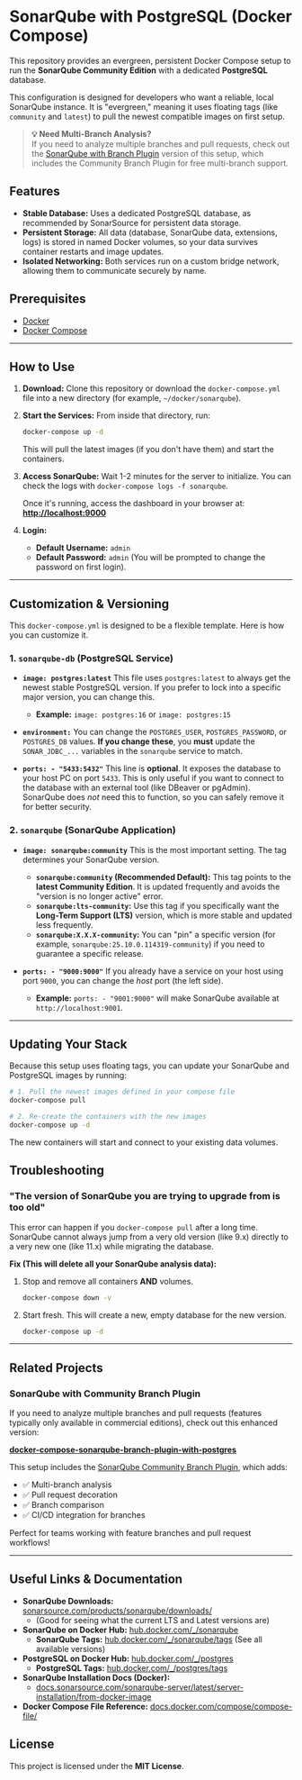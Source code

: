 # SonarQube with PostgreSQL (Docker Compose)

This repository provides an evergreen, persistent Docker Compose setup to run the **SonarQube Community Edition** with a dedicated **PostgreSQL** database.

This configuration is designed for developers who want a reliable, local SonarQube instance. It is "evergreen," meaning it uses floating tags (like `community` and `latest`) to pull the newest compatible images on first setup.

> **💡 Need Multi-Branch Analysis?**  
> If you need to analyze multiple branches and pull requests, check out the [SonarQube with Branch Plugin](https://github.com/MathCunha16/docker-compose-sonarqube-branch-plugin-with-postgres) version of this setup, which includes the Community Branch Plugin for free multi-branch support.

## Features

* **Stable Database:** Uses a dedicated PostgreSQL database, as recommended by SonarSource for persistent data storage.
* **Persistent Storage:** All data (database, SonarQube data, extensions, logs) is stored in named Docker volumes, so your data survives container restarts and image updates.
* **Isolated Networking:** Both services run on a custom bridge network, allowing them to communicate securely by name.

## Prerequisites

* [Docker](https://docs.docker.com/get-docker/)
* [Docker Compose](https://docs.docker.com/compose/install/)

---

## How to Use

1.  **Download:**
    Clone this repository or download the `docker-compose.yml` file into a new directory (for example, `~/docker/sonarqube`).

2.  **Start the Services:**
    From inside that directory, run:
    ```bash
    docker-compose up -d
    ```
    This will pull the latest images (if you don't have them) and start the containers.

3.  **Access SonarQube:**
    Wait 1-2 minutes for the server to initialize. You can check the logs with `docker-compose logs -f sonarqube`.

    Once it's running, access the dashboard in your browser at:
    **[http://localhost:9000](http://localhost:9000)**

4.  **Login:**
    * **Default Username:** `admin`
    * **Default Password:** `admin`
    (You will be prompted to change the password on first login).

---

## Customization & Versioning

This `docker-compose.yml` is designed to be a flexible template. Here is how you can customize it.

### 1. `sonarqube-db` (PostgreSQL Service)

* **`image: postgres:latest`**
    This file uses `postgres:latest` to always get the newest stable PostgreSQL version. If you prefer to lock into a specific major version, you can change this.
    * **Example:** `image: postgres:16` or `image: postgres:15`

* **`environment:`**
    You can change the `POSTGRES_USER`, `POSTGRES_PASSWORD`, or `POSTGRES_DB` values.
    **If you change these**, you **must** update the `SONAR_JDBC_...` variables in the `sonarqube` service to match.

* **`ports: - "5433:5432"`**
    This line is **optional**. It exposes the database to your host PC on port `5433`. This is only useful if you want to connect to the database with an external tool (like DBeaver or pgAdmin). SonarQube does *not* need this to function, so you can safely remove it for better security.

### 2. `sonarqube` (SonarQube Application)

* **`image: sonarqube:community`**
    This is the most important setting. The tag determines your SonarQube version.
    * **`sonarqube:community` (Recommended Default):** This tag points to the **latest Community Edition**. It is updated frequently and avoids the "version is no longer active" error.
    * **`sonarqube:lts-community`:** Use this tag if you specifically want the **Long-Term Support (LTS)** version, which is more stable and updated less frequently.
    * **`sonarqube:X.X.X-community`:** You can "pin" a specific version (for example, `sonarqube:25.10.0.114319-community`) if you need to guarantee a specific release.

* **`ports: - "9000:9000"`**
    If you already have a service on your host using port `9000`, you can change the *host* port (the left side).
    * **Example:** `ports: - "9001:9000"` will make SonarQube available at `http://localhost:9001`.

---

## Updating Your Stack

Because this setup uses floating tags, you can update your SonarQube and PostgreSQL images by running:

```bash
# 1. Pull the newest images defined in your compose file
docker-compose pull

# 2. Re-create the containers with the new images
docker-compose up -d
```
The new containers will start and connect to your existing data volumes.

## Troubleshooting

### "The version of SonarQube you are trying to upgrade from is too old"

This error can happen if you `docker-compose pull` after a long time. SonarQube cannot always jump from a very old version (like 9.x) directly to a very new one (like 11.x) while migrating the database.

**Fix (This will delete all your SonarQube analysis data):**
1.  Stop and remove all containers **AND** volumes.
    ```bash
    docker-compose down -v
    ```
2.  Start fresh. This will create a new, empty database for the new version.
    ```bash
    docker-compose up -d
    ```

---

## Related Projects

### SonarQube with Community Branch Plugin
If you need to analyze multiple branches and pull requests (features typically only available in commercial editions), check out this enhanced version:

**[docker-compose-sonarqube-branch-plugin-with-postgres](https://github.com/MathCunha16/docker-compose-sonarqube-branch-plugin-with-postgres)**

This setup includes the [SonarQube Community Branch Plugin](https://github.com/mc1arke/sonarqube-community-branch-plugin), which adds:
- ✅ Multi-branch analysis
- ✅ Pull request decoration
- ✅ Branch comparison
- ✅ CI/CD integration for branches

Perfect for teams working with feature branches and pull request workflows!

---

## Useful Links & Documentation

* **SonarQube Downloads:** [sonarsource.com/products/sonarqube/downloads/](https://www.sonarsource.com/products/sonarqube/downloads/)
    * (Good for seeing what the current LTS and Latest versions are)
* **SonarQube on Docker Hub:** [hub.docker.com/_/sonarqube](https://hub.docker.com/_/sonarqube)
    * **SonarQube Tags:** [hub.docker.com/_/sonarqube/tags](https://hub.docker.com/_/sonarqube/tags) (See all available versions)
* **PostgreSQL on Docker Hub:** [hub.docker.com/_/postgres](https://hub.docker.com/_/postgres)
    * **PostgreSQL Tags:** [hub.docker.com/_/postgres/tags](https://hub.docker.com/_/postgres/tags)
* **SonarQube Installation Docs (Docker):**
  *  [docs.sonarsource.com/sonarqube-server/latest/server-installation/from-docker-image](https://docs.sonarsource.com/sonarqube-server/latest/server-installation/from-docker-image/)
* **Docker Compose File Reference:** [docs.docker.com/compose/compose-file/](https://docs.docker.com/compose/compose-file/)

## License

This project is licensed under the **MIT License**.
